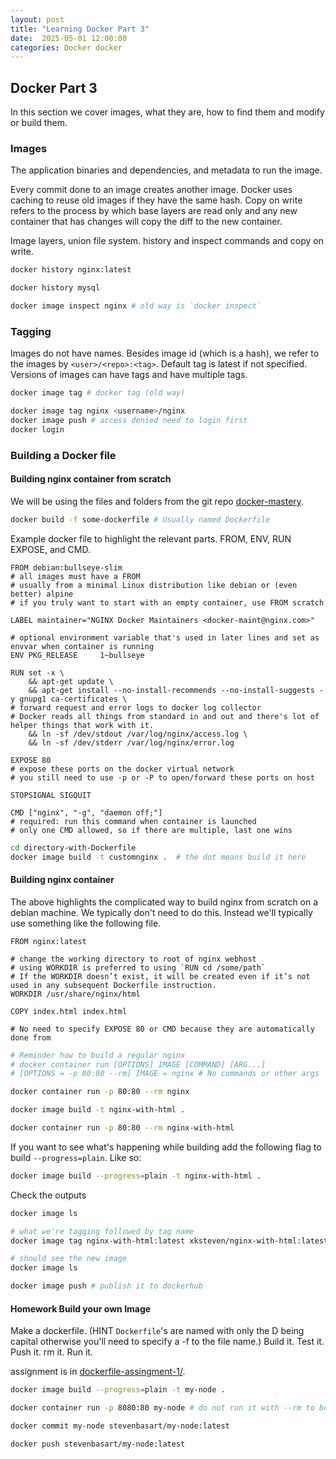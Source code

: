 ```yaml
---
layout: post
title: "Learning Docker Part 3"
date:  2025-05-01 12:00:00
categories: Docker docker
---
```


## Docker Part 3

In this section we cover images, what they are, how to find them and modify or build them.

### Images

The application binaries and dependencies, and metadata to run the image.

Every commit done to an image creates another image. Docker uses caching to reuse old images if they have the same hash. Copy on write refers to the process by which base layers are read only and any new container that has changes will copy the diff to the new container.

Image layers, union file system. history and inspect commands and copy on write.

```bash
docker history nginx:latest

docker history mysql

docker image inspect nginx # old way is `docker inspect`
```

### Tagging

Images do not have names. Besides image id (which is a hash), we refer to the images by `<user>/<repo>:<tag>`.
Default tag is latest if not specified.
Versions of images can have tags and have multiple tags.

```bash
docker image tag # docker tag (old way)

docker image tag nginx <username>/nginx
docker image push # access denied need to login first
docker login
```

### Building a Docker file

#### Building nginx container from scratch

We will be using the files and folders from the git repo [docker-mastery](https://github.com/BretFisher/udemy-docker-mastery).

```bash
docker build -f some-dockerfile # Usually named Dockerfile
```

Example docker file to highlight the relevant parts. FROM, ENV, RUN EXPOSE, and CMD.

```docker
FROM debian:bullseye-slim
# all images must have a FROM
# usually from a minimal Linux distribution like debian or (even better) alpine
# if you truly want to start with an empty container, use FROM scratch

LABEL maintainer="NGINX Docker Maintainers <docker-maint@nginx.com>"

# optional environment variable that's used in later lines and set as envvar when container is running
ENV PKG_RELEASE     1~bullseye

RUN set -x \
    && apt-get update \
    && apt-get install --no-install-recommends --no-install-suggests -y gnupg1 ca-certificates \
# forward request and error logs to docker log collector
# Docker reads all things from standard in and out and there's lot of helper things that work with it.
    && ln -sf /dev/stdout /var/log/nginx/access.log \
    && ln -sf /dev/stderr /var/log/nginx/error.log 

EXPOSE 80
# expose these ports on the docker virtual network
# you still need to use -p or -P to open/forward these ports on host

STOPSIGNAL SIGQUIT

CMD ["nginx", "-g", "daemon off;"]
# required: run this command when container is launched
# only one CMD allowed, so if there are multiple, last one wins
```

```bash
cd directory-with-Dockerfile
docker image build -t customnginx .  # the dot means build it here
```

#### Building nginx container

The above highlights the complicated way to build nginx from scratch on a debian machine.  We typically don't need to do this.  Instead we'll typically use something like the following file.

```docker
FROM nginx:latest

# change the working directory to root of nginx webhost
# using WORKDIR is preferred to using `RUN cd /some/path`
# If the WORKDIR doesn’t exist, it will be created even if it’s not used in any subsequent Dockerfile instruction.
WORKDIR /usr/share/nginx/html

COPY index.html index.html

# No need to specify EXPOSE 80 or CMD because they are automatically done from 
```

```bash
# Reminder how to build a regular nginx
# docker container run [OPTIONS] IMAGE [COMMAND] [ARG...]
# [OPTIONS = -p 80:80 --rm] IMAGE = nginx # No commands or other args

docker container run -p 80:80 --rm nginx

docker image build -t nginx-with-html .

docker container run -p 80:80 --rm nginx-with-html
```

If you want to see what's happening while building add the following flag to build `--progress=plain`. Like so:

```bash
docker image build --progress=plain -t nginx-with-html .
```

Check the outputs

```bash
docker image ls

# what we're tagging followed by tag name
docker image tag nginx-with-html:latest xksteven/nginx-with-html:latest

# should see the new image 
docker image ls

docker image push # publish it to dockerhub 
```

#### Homework Build your own Image

Make a dockerfile.  (HINT `Dockerfile`'s are named with only the D being capital otherwise you'll need to specify a -f to the file name.)
Build it.
Test it.
Push it.
rm it.
Run it.

assignment is in [dockerfile-assingment-1/](https://github.com/BretFisher/udemy-docker-mastery/tree/main/dockerfile-assignment-1).

```bash
docker image build --progress=plain -t my-node .

docker container run -p 8080:80 my-node # do not run it with --rm to be able to commit any changes to it

docker commit my-node stevenbasart/my-node:latest

docker push stevenbasart/my-node:latest
```
